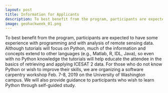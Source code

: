```yaml
---
layout: post
title: Information for Applicants
description: To best benefit from the program, participants are expected to have some experience with programming and with analysis of remote sensing data. Although tutorials will focus on Python, much of the information and concepts extend to other languages (e.g., Matlab, R, IDL, Java), so even with no Python knowledge the tutorials will help educate the attendee in the basics of retrieving and applying ICESAT 2 data. For those who do not know Python or wish to improve their skills, we are organizing a software carpentry workshop Feb. 7-8, 2019 on the University of Washington campus. We will also provide guidance to participants who wish to learn Python through self-guided study.
image: geohackweek_01.png
---
```

To best benefit from the program, participants are expected to have some experience with programming and with analysis of remote sensing data. Although tutorials will focus on Python, much of the information and concepts extend to other languages (e.g., Matlab, R, IDL, Java), so even with no Python knowledge the tutorials will help educate the attendee in the basics of retrieving and applying ICESAT 2 data. For those who do not know Python or wish to improve their skills, we are organizing a software carpentry workshop Feb. 7-8, 2019 on the University of Washington campus. We will also provide guidance to participants who wish to learn Python through self-guided study.



